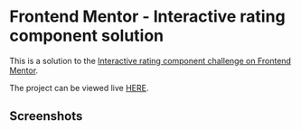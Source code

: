 # Frontend Mentor - Interactive rating component solution

This is a solution to the [Interactive rating component challenge on Frontend Mentor](https://www.frontendmentor.io/challenges/interactive-rating-component-koxpeBUmI).

The project can be viewed live [HERE](https://danjecu.github.io/interactive-rating-component/).

## Screenshots

[ ](https://github.com/danJecu/interactive-rating-component/blob/main/design/mobile-design.jpg)
[ ](https://github.com/danJecu/interactive-rating-component/blob/main/design/mobile-thank-you-state.jpg)
